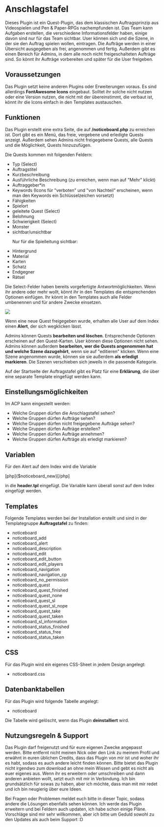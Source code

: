 <h1>Anschlagstafel</h1>

Dieses Plugin ist ein Quest-Plugin, das dem klassischen Auftragsprinzip aus Videospielen und Pen & Paper-RPGs nachempfunden ist. Das Team kann Aufgaben erstellen, die verschiedene Informationsfelder haben, einige davon sind nur für das Team sichtbar. User können sich und die Szene, in der sie den Auftrag spielen wollen, eintragen. Die Aufträge werden in einer Übersicht ausgegeben als frei, angenommen und fertig. Außerdem gibt es einen Bereich für Admins, in dem alle noch nicht freigeschalteten Aufträge sind. So könnt ihr Aufträge vorbereiten und später für die User freigeben.

<h2>Voraussetzungen</h2>

Das Plugin setzt keine anderen Plugins oder Erweiterungen voraus. Es sind allerdings <b>FontAwesome Icons</b> eingebaut. Solltet ihr solche nicht nutzen oder eine Version nutzen, die nicht mit der übereinstimmt, die verbaut ist, könnt ihr die Icons einfach in den Templates austauschen.

<h2>Funktionen</h2>

Das Plugin erstellt eine extra Seite, die auf <b>/noticeboard.php</b> zu erreichen ist. Dort gibt es ein Menü, das freie, vergebene und erledigte Quests anzeigt. Außerdem sehen Admins nicht freigegebene Quests, alle Quests und die Möglichkeit, Quests hinzuzufügen.

Die Quests kommen mit folgenden Feldern:

<ul><li>Typ (Select)</li>
<li>Auftragstitel</li>
<li>Kurzbeschreibung</li>
<li>Ausführliche Beschreibung (zu erreichen, wenn man auf "Mehr" klickt)</li>
<li>Auftraggeber*in</li>
<li>Keywords (Icons für "verboten" und "von Nachteil" erscheinen, wenn man den Keywords ein Schlüsselzeichen vorsetzt)</li>
<li>Fähigkeiten</li>
<li>Spielort</li>
<li>geleitete Quest (Select)</li>
<li>Belohnung</li>
<li>Schwierigkeit (Select)</li>
<li>Monster</li>
<li>sichtbar/unsichtbar</li>

Nur für die Spielleitung sichtbar:

<li>Hintergrund</li>
<li>Material</li>
<li>Karten</li>
<li>Schatz</li>
<li>Endgegner</li>
<li>Rätsel</li></ul>

Die Select-Felder haben bereits vorgefertigte Antwortmöglichkeiten. Wenn ihr andere oder mehr wollt, könnt ihr in den Templates die entsprechenden Optionen einfügen. Ihr könnt in den Templates auch alle Felder umbenennen und für andere Zwecke einsetzen.

<img src="https://imgur.com/NdKwbDy.png">

Wenn eine neue Quest freigegeben wurde, erhalten alle User auf dem Index einen <b>Alert</b>, der sich wegklicken lässt.

Admins können Quests <b>bearbeiten und löschen</b>. Entsprechende Optionen erscheinen auf den Quest-Karten. User können diese Optionen nicht sehen. 
Admins können außerdem <b>bearbeiten, wer die Quests angenommen hat und welche Szene dazugehört</b>, wenn sie auf "editieren" klicken. Wenn eine Szene angenommen wurde, können sie sie außerdem <b>als erledigt markieren</b>. Die Szenen verschieben sich jeweils in die passende Kategorie. 

Auf der Startseite der Auftragstafel gibt es Platz für eine <b>Erklärung</b>, die über eine separate Template eingefügt werden kann.

<h2>Einstellungsmöglichkeiten</h2>

Im ACP kann eingestellt werden:

<ul><li>Welche Gruppen dürfen die Anschlagstafel sehen?</li>
<li>Welche Gruppen dürfen Aufträge sehen?</li>
<li>Welche Gruppen dürfen nicht freigegebene Aufträge sehen?</li>
<li>Welche Gruppen dürfen Aufträge erstellen?</li>
<li>Welche Gruppen dürfen Aufträge annehmen?</li>
<li>Welche Gruppen dürfen Aufträge als erledigt markieren?</li></ul>

<h2>Variablen</h2>

Für den Alert auf dem Index wird die Variable

[php]{$noticeboard_new}[/php]

in die <b>header.tpl</b> eingefügt. Die Variable kann überall sonst auf dem Index eingefügt werden.

<h2>Templates</h2>

Folgende Templates werden bei der Installation erstellt und sind in der Templategruppe <b>Auftragstafel</b> zu finden:

<ul><li>noticeboard</li>
<li>noticeboard_add</li>
<li>noticeboard_alert</li>
<li>noticeboard_description</li>
<li>noticeboard_edit</li>
<li>noticeboard_edit_button</li>
<li>noticeboard_edit_players</li>
<li>noticeboard_navigation</li>
<li>noticeboard_navigation_cp</li>
<li>noticeboard_no_permission</li>
<li>noticeboard_quest</li>
<li>noticeboard_quest_finished</li>
<li>noticeboard_quest_none</li>
<li>noticeboard_quest_sl</li>
<li>noticeboard_quest_sl_nope</li>
<li>noticeboard_quest_take</li>
<li>noticeboard_quest_taken</li>
<li>noticeboard_sl_information</li>
<li>noticeboard_status_finished</li>
<li>noticeboard_status_free</li>
<li>noticeboard_status_taken</li></ul>

<h2>CSS</h2>

Für das Plugin wird ein eigenes CSS-Sheet in jedem Design angelegt:

<ul><li>noticeboard.css</li></ul>

<h2>Datenbanktabellen</h2>

Für das Plugin wird folgende Tabelle angelegt:

<ul><li>noticeboard</li></ul>

Die Tabelle wird gelöscht, wenn das Plugin <b>deinstalliert</b> wird.


<h2>Nutzungsregeln & Support</h2>

Das Plugin darf freigenutzt und für eure eigenen Zwecke angepasst werden. Bitte entfernt nicht meinen Nick oder den Link zu meinem Profil und erwähnt in euren üblichen Credits, dass das Plugin von mir ist und woher ihr es habt, sodass es auch andere leicht finden können.
Bitte bietet das Plugin nicht irgendwo zum download an ohne mein Wissen und gebt es nicht als euer eigenes aus. Wenn ihr es erweitern oder umschreiben und dann anderen anbieten wollt, setzt euch mit mir in Verbindung. Ich bin grundsätzlich für sowas zu haben, aber ich möchte, dass man mit mir redet und ich bin neugierig über eure Ideen.

Bei Fragen oder Problemen meldet euch bitte in dieser Topic, sodass andere die Lösungen ebenfalls sehen können. Ich werde das Plugin erweitern und bei Feldern auch updaten, ich habe schon einige Pläne. Vorschläge sind mir sehr willkommen, aber ich bitte um Geduld sowohl zu den Updates als auch beim Support :D
